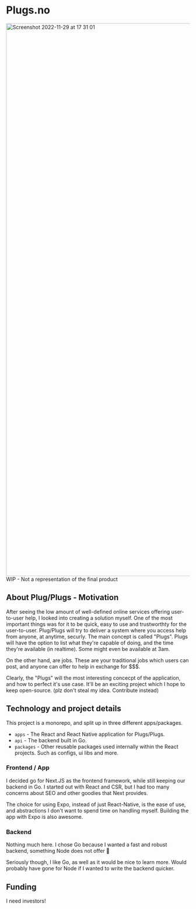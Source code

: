 # Plugs.no

<img width="1512" alt="Screenshot 2022-11-29 at 17 31 01" src="https://user-images.githubusercontent.com/59088889/204587361-9a3683d8-06bc-4b60-806f-f58eb274c6b7.png">
WIP - Not a representation of the final product

## About Plug/Plugs - Motivation

After seeing the low amount of well-defined online services offering user-to-user help, I looked into creating a solution myself.
One of the most important things was for it to be quick, easy to use and trustworthty for the user-to-user.
Plug/Plugs will try to deliver a system where you access help from anyone, at anytime, securly. The main concept is called "Plugs".
Plugs will have the option to list what they're capable of doing, and the time they're available (in realtime). Some might even be available at 3am.

On the other hand, are jobs. These are your traditional jobs which users can post, and anyone can offer to help in exchange for $$$.

Clearly, the "Plugs" will the most interesting concecpt of the application, and how to perfect it's use case. It'll be an exciting project which I hope
to keep open-source. (plz don't steal my idea. Contribute instead)

## Technology and project details

This project is a monorepo, and split up in three different apps/packages.

- `apps` - The React and React Native application for Plugs/Plugs.
- `api` - The backend built in Go.
- `packages` - Other reusable packages used internally within the React projects. Such as configs, ui libs and more.

### Frontend / App

I decided go for Next.JS as the frontend framework, while still keeping our backend in Go. I started out with React and CSR, but I had too many concerns about SEO and other goodies that Next provides.

The choice for using Expo, instead of just React-Native, is the ease of use, and abstractions I don't want to spend time on handling myself. Building the app with Expo is also awesome.

### Backend

Nothing much here. I chose Go because I wanted a fast and robust backend, something Node does not offer :eyes:

Seriously though, I like Go, as well as it would be nice to learn more. Would probably have gone for Node if I wanted to write the backend quicker.

## Funding

I need investors!
